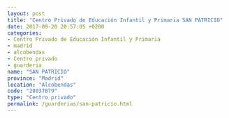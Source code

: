 ```yaml
---
layout: post
title: "Centro Privado de Educación Infantil y Primaria SAN PATRICIO"
date: 2017-09-20 20:57:05 +0200
categories:
- Centro Privado de Educación Infantil y Primaria
- madrid
- alcobendas
- Centro privado
- guarderia
name: "SAN PATRICIO"
province: "Madrid"
location: "Alcobendas"
code: "28037879"
type: "Centro privado"
permalink: /guarderias/san-patricio.html
---
```

